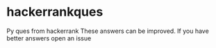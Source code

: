 # hackerrankques
Py ques from hackerrank
These answers can be improved. If you have better answers open an issue
